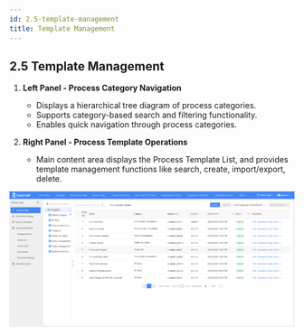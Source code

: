```yaml
---
id: 2.5-template-management
title: Template Management
---
```


## 2.5 Template Management

1. **Left Panel - Process Category Navigation**  
   - Displays a hierarchical tree diagram of process categories.  
   - Supports category-based search and filtering functionality.  
   - Enables quick navigation through process categories.

2. **Right Panel - Process Template Operations**  
   - Main content area displays the Process Template List, and provides template management functions like search, create, import/export, delete.

<div style={{ display: 'flex', justifyContent: 'left' }}>
  <img src="/img/Template Management.png" alt="Portal Diagram" width="800" />
</div>
